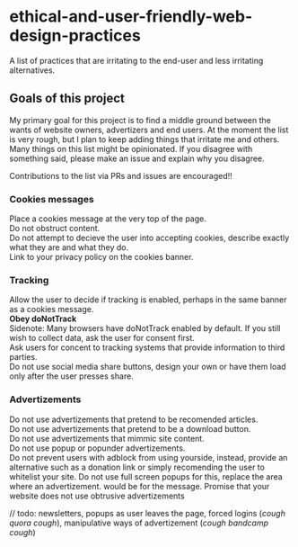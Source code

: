 # ethical-and-user-friendly-web-design-practices
A list of practices that are irritating to the end-user and less irritating alternatives. 

## Goals of this project
My primary goal for this project is to find a middle ground between the wants of website owners, advertizers and end users. At the moment the list is very rough, but I plan to keep adding things that irritate me and others. Many things on this list might be opinionated. If you disagree with something said, please make an issue and explain why you disagree.

Contributions to the list via PRs and issues are encouraged!!

### Cookies messages
Place a cookies message at the very top of the page.  
Do not obstruct content.  
Do not attempt to decieve the user into accepting cookies, describe exactly what they are and what they do.  
Link to your privacy policy on the cookies banner.  

### Tracking
Allow the user to decide if tracking is enabled, perhaps in the same banner as a cookies message.  
**Obey doNotTrack**  
  Sidenote: Many browsers have doNotTrack enabled by default. If you still wish to collect data, ask the user for consent first.  
Ask users for concent to tracking systems that provide information to third parties.  
Do not use social media share buttons, design your own or have them load only after the user presses share.  

### Advertizements
Do not use advertizements that pretend to be recomended articles.  
Do not use advertizements that pretend to be a download button.  
Do not use advertizements that mimmic site content.  
Do not use popup or popunder advertizements.  
Do not prevent users with adblock from using yourside, instead, provide an alternative such as a donation link or simply recomending the user to whitelist your site. Do not use full screen popups for this, replace the area where an advertizement.   would be for the message. Promise that your website does not use obtrusive advertizements  

// todo: newsletters, popups as user leaves the page, forced logins (*cough quora cough*), manipulative ways of advertizement (*cough bandcamp cough*)
